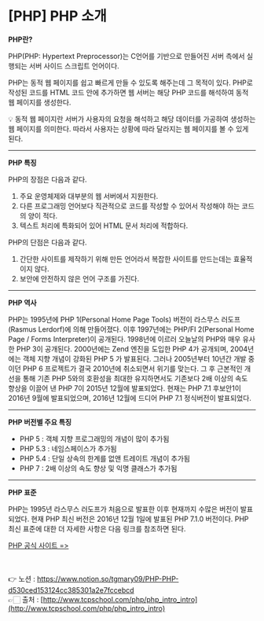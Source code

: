 # [PHP] PHP 소개

**PHP란?**

PHP(PHP: Hypertext Preprocessor)는 C언어를 기반으로 만들어진 서버 측에서 실행되는 서버 사이드 스크립트 언어이다.

PHP는 동적 웹 페이지를 쉽고 빠르게 만들 수 있도록 해주는데 그 목적이 있다. PHP로 작성된 코드를 HTML 코드 안에 추가하면 웹 서버는 해당 PHP 코드를 해석하여 동적 웹 페이지를 생성한다.

<aside>
💡 동적 웹 페이지란 서버가 사용자의 요청을 해석하고 해당 데이터를 가공하여 생성하는 웹 페이지를 의미한다. 따라서 사용자는 상황에 따라 달라지는 웹 페이지를 볼 수 있게 된다.

</aside>

---

**PHP 특징**

PHP의 장점은 다음과 같다.

1. 주요 운영체제와 대부분의 웹 서버에서 지원한다.
2. 다른 프로그래밍 언어보다 직관적으로 코드를 작성할 수 있어서 작성해야 하는 코드의 양이 
적다.
3. 텍스트 처리에 특화되어 있어 HTML 문서 처리에 적합하다.

PHP의 단점은 다음과 같다.

1. 간단한 사이트를 제작하기 위해 만든 언어라서 복잡한 사이트를 만드는데는 효율적이지 않다.
2. 보안에 안전하지 않은 언어 구조를 가진다.

---

**PHP 역사**

PHP는 1995년에 PHP 1(Personal Home Page Tools) 버전이 라스무스 러도프(Rasmus Lerdorf)에 의해 만들어졌다. 
이후 1997년에는 PHP/FI 2(Personal Home Page / Forms Interpreter)이 공개된다.
1998년에 이르러 오늘날의 PHP와 매우 유사한 PHP 3이 공개된다.
2000년에는 Zend 엔진을 도입한 PHP 4가 공개되며, 2004년에는 객체 지향 개념이 강화된 PHP 5
가 발표된다.
그러나 2005년부터 10년간 개발 중이던 PHP 6 프로젝트가 결국 2010년에 취소되면서 위기를 
맞는다.
그 후 근본적인 개선을 통해 기존 PHP 5와의 호환성을 최대한 유지하면서도 기존보다 2배 이상의
속도 향상을 이끌어 낸 PHP 7이 2015년 12월에 발표되었다.
현재는 PHP 7.1 후보안1이 2016년 9월에 발표되었으며, 2016년 12월에 드디어 PHP 7.1 정식버전이 발표되었다.

---

**PHP 버전별 주요 특징**

- PHP 5 : 객체 지향 프로그래밍의 개념이 많이 추가됨
- PHP 5.3 : 네임스페이스가 추가됨
- PHP 5.4 : 단일 상속의 한계를 없앤 트레이트 개념이 추가됨
- PHP 7 : 2배 이상의 속도 향상 및 익명 클래스가 추가됨

---

**PHP 표준**

PHP는 1995년 라스무스 러도프가 처음으로 발표한 이후 현재까지 수많은 버전이 발표되었다. 
현재 PHP 최신 버전은 2016년 12월 1일에 발표된 PHP 7.1.0 버전이다.
PHP 최신 표준에 대한 더 자세한 사항은 다음 링크를 참조하면 된다.

[PHP 공식 사이트 =>](http://www.php.net/)

<br><br>
👉 노션 : https://www.notion.so/tgmary09/PHP-PHP-d530ced153124cc385301a2e7fccebcd
<br>
👉🏻 출처 : [http://www.tcpschool.com/php/php_intro_intro](http://www.tcpschool.com/php/php_intro_intro)
